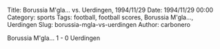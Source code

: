 Title: Borussia M'gla… vs. Uerdingen, 1994/11/29
Date: 1994/11/29 00:00
Category: sports
Tags: football, football scores, Borussia M'gla…, Uerdingen
Slug: borussia-mgla-vs-uerdingen
Author: carbonero


Borussia M'gla… 1 - 0 Uerdingen
